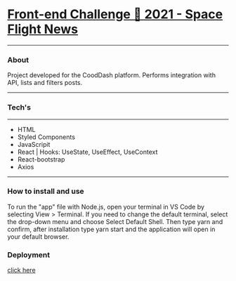 <h1><a href='https://lab.coodesh.com/pablotellles/space-flight-news-20210823?utm_source=mail&utm_medium=sendgrid&utm_campaign=website'>Front-end Challenge 🏅 2021 - Space Flight News</a></h1>
<hr>

<h3>About</h3>
<p>Project developed for the CoodDash platform. Performs integration with API, lists and filters posts.</p>
<hr>

<h3>Tech's</h3>
<hr>
<ul>
    <li>HTML</li>
    <li>Styled Components</li>
    <li>JavaScripit</li>
    <li>React | Hooks: UseState, UseEffect, UseContext</li>
    <li>React-bootstrap</li>
    <li>Axios</li>
</ul>
<hr>
<h3>How to install and use</h3>
<p>To run the "app" file with Node.js, open your terminal in VS Code by selecting View > Terminal. If you need to change the default terminal, select the drop-down menu and choose Select Default Shell. Then type yarn and confirm, after installation type yarn start and the application will open in your default browser.</p>
<h3>Deployment</h3>
<a href='https://space-fligth-news.vercel.app/'>click here<a/>

